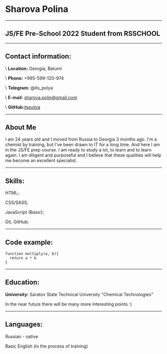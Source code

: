 # Sharova Polina


****


## JS/FE Pre-School 2022 Student from RSSCHOOL

****

## Contact information:


\ __Location:__ Georgia, Batumi


\ __Phone:__ +995-599-120-974


\ __Telegram:__ @its_polya


\ __E-mail:__ sharova.polin@gmail.com


\ __GitHub:__[itspolya](https://github.com/itspolya)



****

## About Me


I am 24 years old and I moved from Russia to Georgia 3 months ago. I'm a chemist by training, but I've been drawn to IT for a long time. And here I am in the JS/FE prep course. I am ready to study a lot, to learn and to learn again. I am diligent and purposeful and I believe that these qualities will help me become an excellent specialist.



****

## Skills:


HTML;


CSS/SASS;


JavaScript (Basic);


Git, GitHub;



*********

## Code example:


```
function multiply(a, b){
  return a * b
}
```


***********


## Education:


__University:__ Saratov State Technical University "Chemical Technologies"


In the near future there will be many more interesting points :)


******


## Languages:


Russian - native 


Basic English (in the process of training)


